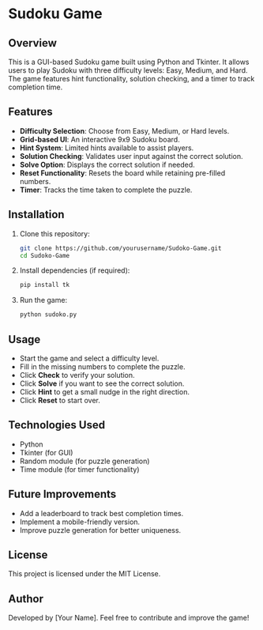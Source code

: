 # Sudoku Game

## Overview
This is a GUI-based Sudoku game built using Python and Tkinter. It allows users to play Sudoku with three difficulty levels: Easy, Medium, and Hard. The game features hint functionality, solution checking, and a timer to track completion time.

## Features
- **Difficulty Selection**: Choose from Easy, Medium, or Hard levels.
- **Grid-based UI**: An interactive 9x9 Sudoku board.
- **Hint System**: Limited hints available to assist players.
- **Solution Checking**: Validates user input against the correct solution.
- **Solve Option**: Displays the correct solution if needed.
- **Reset Functionality**: Resets the board while retaining pre-filled numbers.
- **Timer**: Tracks the time taken to complete the puzzle.

## Installation
1. Clone this repository:
   ```sh
   git clone https://github.com/yourusername/Sudoko-Game.git
   cd Sudoko-Game
   ```
2. Install dependencies (if required):
   ```sh
   pip install tk
   ```
3. Run the game:
   ```sh
   python sudoko.py
   ```

## Usage
- Start the game and select a difficulty level.
- Fill in the missing numbers to complete the puzzle.
- Click **Check** to verify your solution.
- Click **Solve** if you want to see the correct solution.
- Click **Hint** to get a small nudge in the right direction.
- Click **Reset** to start over.

## Technologies Used
- Python
- Tkinter (for GUI)
- Random module (for puzzle generation)
- Time module (for timer functionality)

## Future Improvements
- Add a leaderboard to track best completion times.
- Implement a mobile-friendly version.
- Improve puzzle generation for better uniqueness.

## License
This project is licensed under the MIT License.

## Author
Developed by [Your Name]. Feel free to contribute and improve the game!

